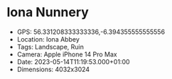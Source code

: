 # Iona Nunnery

- GPS: 56.331208333333336,-6.394355555555556
- Location: Iona Abbey
- Tags: Landscape, Ruin
- Camera: Apple iPhone 14 Pro Max
- Date: 2023-05-14T11:19:53.000+01:00
- Dimensions: 4032x3024
